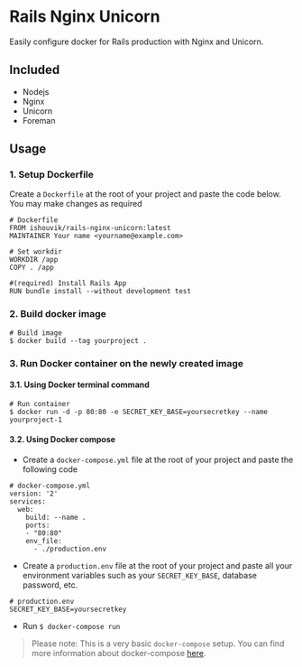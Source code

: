 # Rails Nginx Unicorn
Easily configure docker for Rails production with Nginx and Unicorn.

## Included
- Nodejs
- Nginx
- Unicorn
- Foreman

## Usage

### 1. Setup Dockerfile

Create a `Dockerfile` at the root of your project and paste the code below. You may make changes as required

```
# Dockerfile
FROM ishouvik/rails-nginx-unicorn:latest
MAINTAINER Your name <yourname@example.com>

# Set workdir
WORKDIR /app
COPY . /app

#(required) Install Rails App
RUN bundle install --without development test
```

### 2. Build docker image

```
# Build image
$ docker build --tag yourproject .
```

### 3. Run Docker container on the newly created image

#### 3.1. Using Docker terminal command

```
# Run container
$ docker run -d -p 80:80 -e SECRET_KEY_BASE=yoursecretkey --name yourproject-1
```

#### 3.2. Using Docker compose

  - Create a `docker-compose.yml` file at the root of your project and paste the following code

  ```
  # docker-compose.yml
  version: '2'
  services:
    web:
      build: --name .
      ports:
      - "80:80"
      env_file:
        - ./production.env
  ```

  - Create a `production.env` file at the root of your project and paste all your environment variables such as your `SECRET_KEY_BASE`, database password, etc.

  ```
  # production.env
  SECRET_KEY_BASE=yoursecretkey
  ```

  - Run `$ docker-compose run`
  > Please note: This is a very basic `docker-compose` setup. You can find more information about docker-compose [here](https://docs.docker.com/compose/overview/).

